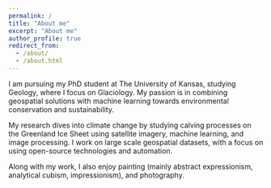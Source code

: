 ```yaml
---
permalink: /
title: "About me"
excerpt: "About me"
author_profile: true
redirect_from: 
  - /about/
  - /about.html
---
```


I am pursuing my PhD student at The University of Kansas, studying Geology, where I focus on Glaciology. My passion is in combining geospatial solutions with machine learning towards environmental conservation and sustainability. 

My research dives into climate change by studying calving processes on the Greenland Ice Sheet using satellite imagery, machine learning, and image processing. I work on large scale geospatial datasets, with a focus on using open-source technologies and automation.

Along with my work, I also enjoy painting (mainly abstract expressionism, analytical cubism, impressionism), and photography.
